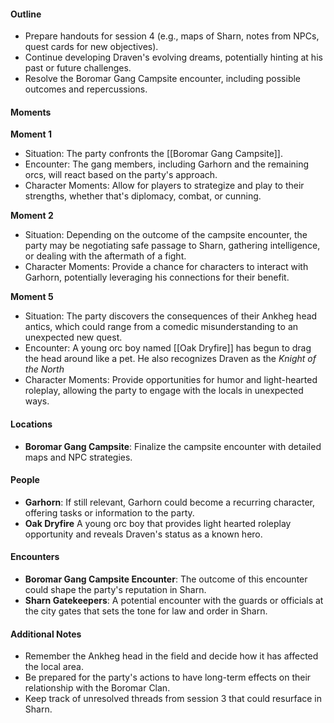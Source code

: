 #### Outline

- Prepare handouts for session 4 (e.g., maps of Sharn, notes from NPCs, quest cards for new objectives).
- Continue developing Draven's evolving dreams, potentially hinting at his past or future challenges.
- Resolve the Boromar Gang Campsite encounter, including possible outcomes and repercussions.

#### Moments

**Moment 1**

- Situation: The party confronts the [[Boromar Gang Campsite]].
- Encounter: The gang members, including Garhorn and the remaining orcs, will react based on the party's approach.
- Character Moments: Allow for players to strategize and play to their strengths, whether that's diplomacy, combat, or cunning.

**Moment 2**

- Situation: Depending on the outcome of the campsite encounter, the party may be negotiating safe passage to Sharn, gathering intelligence, or dealing with the aftermath of a fight.
- Character Moments: Provide a chance for characters to interact with Garhorn, potentially leveraging his connections for their benefit.

**Moment 5**

- Situation: The party discovers the consequences of their Ankheg head antics, which could range from a comedic misunderstanding to an unexpected new quest.
- Encounter: A young orc boy named [[Oak Dryfire]] has begun to drag the head around like a pet. He also recognizes Draven as the *Knight of the North*
- Character Moments: Provide opportunities for humor and light-hearted roleplay, allowing the party to engage with the locals in unexpected ways.

#### Locations

- **Boromar Gang Campsite**: Finalize the campsite encounter with detailed maps and NPC strategies.

#### People

- **Garhorn**: If still relevant, Garhorn could become a recurring character, offering tasks or information to the party.
- **Oak Dryfire** A young orc boy that provides light hearted roleplay opportunity and reveals Draven's status as a known hero.

#### Encounters

- **Boromar Gang Campsite Encounter**: The outcome of this encounter could shape the party's reputation in Sharn.
- **Sharn Gatekeepers**: A potential encounter with the guards or officials at the city gates that sets the tone for law and order in Sharn.

#### Additional Notes

- Remember the Ankheg head in the field and decide how it has affected the local area.
- Be prepared for the party's actions to have long-term effects on their relationship with the Boromar Clan.
- Keep track of unresolved threads from session 3 that could resurface in Sharn.